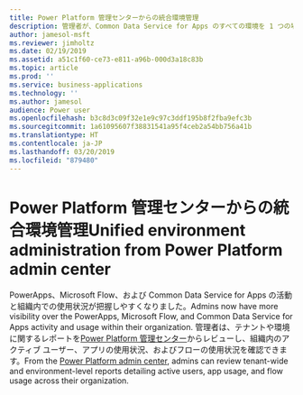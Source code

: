 ```yaml
---
title: Power Platform 管理センターからの統合環境管理
description: 管理者が、Common Data Service for Apps のすべての環境を 1 つの場所からプロビジョニングし、監視し、管理できるようになります。
author: jamesol-msft
ms.reviewer: jimholtz
ms.date: 02/19/2019
ms.assetid: a51c1f60-ce73-e811-a96b-000d3a18c83b
ms.topic: article
ms.prod: ''
ms.service: business-applications
ms.technology: ''
ms.author: jamesol
audience: Power user
ms.openlocfilehash: b3c8d3c09f32e1e9c97c3ddf195b8f2fba9efc3b
ms.sourcegitcommit: 1a61095607f38831541a95f4ceb2a54bb756a41b
ms.translationtype: HT
ms.contentlocale: ja-JP
ms.lasthandoff: 03/20/2019
ms.locfileid: "879480"
---
```

# <a name="unified-environment-administration-from-power-platform-admin-center"></a><span data-ttu-id="cc8f9-103">Power Platform 管理センターからの統合環境管理</span><span class="sxs-lookup"><span data-stu-id="cc8f9-103">Unified environment administration from Power Platform admin center</span></span>




<span data-ttu-id="cc8f9-104">PowerApps、Microsoft Flow、および Common Data Service for Apps の活動と組織内での使用状況が把握しやすくなりました。</span><span class="sxs-lookup"><span data-stu-id="cc8f9-104">Admins now have more visibility over the PowerApps, Microsoft Flow, and Common Data Service for Apps activity and usage within their organization.</span></span> <span data-ttu-id="cc8f9-105">管理者は、テナントや環境に関するレポートを[Power Platform 管理センター](https://go.microsoft.com/fwlink/?linkid=875536)からレビューし、組織内のアクティブ ユーザー、アプリの使用状況、およびフローの使用状況を確認できます。</span><span class="sxs-lookup"><span data-stu-id="cc8f9-105">From the [Power Platform admin center](https://go.microsoft.com/fwlink/?linkid=875536), admins can review tenant-wide and environment-level reports detailing active users, app usage, and flow usage across their organization.</span></span>